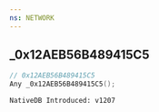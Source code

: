 ```yaml
---
ns: NETWORK
---
```

## _0x12AEB56B489415C5

```c
// 0x12AEB56B489415C5
Any _0x12AEB56B489415C5();
```

```
NativeDB Introduced: v1207
```

